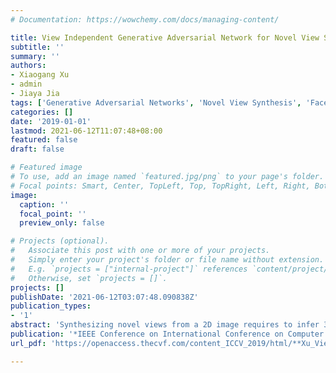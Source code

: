 ```yaml
---
# Documentation: https://wowchemy.com/docs/managing-content/

title: View Independent Generative Adversarial Network for Novel View Synthesis
subtitle: ''
summary: ''
authors:
- Xiaogang Xu
- admin
- Jiaya Jia
tags: ['Generative Adversarial Networks', 'Novel View Synthesis', 'Face Manipulation']
categories: []
date: '2019-01-01'
lastmod: 2021-06-12T11:07:48+08:00
featured: false
draft: false

# Featured image
# To use, add an image named `featured.jpg/png` to your page's folder.
# Focal points: Smart, Center, TopLeft, Top, TopRight, Left, Right, BottomLeft, Bottom, BottomRight.
image:
  caption: ''
  focal_point: ''
  preview_only: false

# Projects (optional).
#   Associate this post with one or more of your projects.
#   Simply enter your project's folder or file name without extension.
#   E.g. `projects = ["internal-project"]` references `content/project/deep-learning/index.md`.
#   Otherwise, set `projects = []`.
projects: []
publishDate: '2021-06-12T03:07:48.090838Z'
publication_types:
- '1'
abstract: 'Synthesizing novel views from a 2D image requires to infer 3D structure and project it back to 2D from a new viewpoint. In this paper, we propose an encoder-decoder based generative adversarial network VI-GAN to tackle this problem. Our method is to let the network, after seeing many images of objects belonging to the same category in different views, obtain essential knowledge of intrinsic properties of the objects. To this end, an encoder is designed to extract view-independent feature that characterizes intrinsic properties of the input image, which includes 3D structure, color, texture etc. We also make the decoder hallucinate the image of a novel view based on the extracted feature and an arbitrary user-specific camera pose. Extensive experiments demonstrate that our model can synthesize high-quality images in different views with continuous camera poses, and is general for various applications.'
publication: '*IEEE Conference on International Conference on Computer Vision* (**Oral**, Acceptance Rate: 2.1%)'
url_pdf: 'https://openaccess.thecvf.com/content_ICCV_2019/html/**Xu_View_Independent_Generative_Adversarial_Network_for_Novel_View_Synthesis_ICCV_2019_paper.html'

---
```

